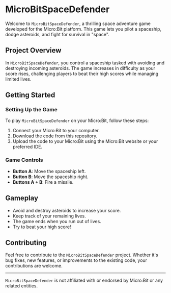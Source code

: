 # MicroBitSpaceDefender

Welcome to `MicroBitSpaceDefender`, a thrilling space adventure game developed for the Micro:Bit platform. This game lets you pilot a spaceship, dodge asteroids, and fight for survival in "space".

## Project Overview

In `MicroBitSpaceDefender`, you control a spaceship tasked with avoiding and destroying incoming asteroids. The game increases in difficulty as your score rises, challenging players to beat their high scores while managing limited lives.

## Getting Started

### Setting Up the Game

To play `MicroBitSpaceDefender` on your Micro:Bit, follow these steps:

1. Connect your Micro:Bit to your computer.
2. Download the code from this repository.
3. Upload the code to your Micro:Bit using the Micro:Bit website or your preferred IDE.

### Game Controls

- **Button A**: Move the spaceship left.
- **Button B**: Move the spaceship right.
- **Buttons A + B**: Fire a missile.

## Gameplay

- Avoid and destroy asteroids to increase your score.
- Keep track of your remaining lives.
- The game ends when you run out of lives.
- Try to beat your high score!

## Contributing

Feel free to contribute to the `MicroBitSpaceDefender` project. Whether it's bug fixes, new features, or improvements to the existing code, your contributions are welcome.

---

`MicroBitSpaceDefender` is not affiliated with or endorsed by Micro:Bit or any related entities.
